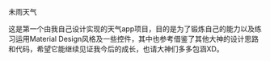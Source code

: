 未雨天气

这是第一个由我自己设计实现的天气app项目，目的是为了锻炼自己的能力以及练习运用Material Design风格及一些控件，其中也参考借鉴了其他大神的设计思路和代码，希望它能继续见证我今后的成长，也请大神们多多包涵XD。
